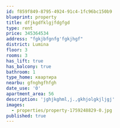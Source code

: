 ```yaml
---
id: f859f849-8795-4924-91c4-1fc96bc150b9
blueprint: property
title: dfjkgdfklgjfdgfgd
type: rent
price: 345364534
address: "fgkjbfgnfg'fgkjhgf"
district: Lumina
floor: 3
rooms: 3
has_lift: true
has_balcony: true
bathroom: 1
type_home: квартира
nearbu: gfnghgfhfgh
date_use: '0'
apartment_area: 56
description: 'jghjkghml,j.,gkhjolgkjljgj'
images:
  - properties/property-1759248829-0.jpg
published: true
---
```

